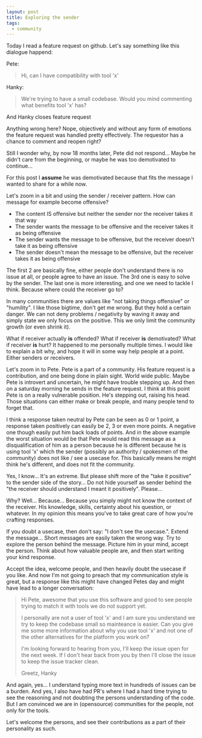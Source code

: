 ```yaml
---
layout: post
title: Exploring the sender
tags:
  - community
---
```


Today I read a feature request on github. Let's say something like this dialogue happend:

Pete:
> Hi, can I have compatibility with tool 'x'

Hanky:
> We're trying to have a small codebase. Would you mind commenting what benefits tool 'x' has?

And Hanky closes feature request

Anything wrong here? Nope, objectively and without any form of emotions the feature request was handled pretty effectively.
The requestor has a chance to comment and reopen right?

Still I wonder why, by now 18 months later, Pete did not respond... Maybe he didn't care from the beginning, or maybe he
was too demotivated to continue...

For this post I **assume** he was demotivated because that fits the message I wanted to share for a while now.

Let's zoom in a bit and using the sender / receiver pattern. How can message for example become
offensive?

* The content IS offensive but neither the sender nor the receiver takes it that way
* The sender wants the message to be offensive and the receiver takes it as being offensive
* The sender wants the message to be offensive, but the receiver doesn't take it as being offensive
* The sender doesn't mean the message to be offensive, but the receiver takes it as being offensive

The first 2 are basically fine, either people don't understand there is no issue at all, or people agree to have an issue.
The 3rd one is easy to solve by the sender. The last one is more interesting, and one we need to tackle I think. Because
where could the receiver go to?
 
In many communities there are values like "not taking things offensive" or "humility". I like those bigtime, don't get
me wrong. But they hold a certain danger. We can not deny problems / negativity by waving it away and simply state we
only focus on the positive. This we only limit the community growth (or even shrink it). 

What if receiver actually **is** offended? What if receiver **is** demotivated? What if receiver **is** hurt? 
It happened to me personally multiple times. I would like to explain a bit why, and hope it will in some way help people
at a point. Either senders or receivers.

Let's zoom in to Pete. Pete is a part of a community. His feature request is a contribution, and one being done in plain
sight. World wide public. Maybe Pete is introvert and uncertain, he might have trouble stepping up. And then on a saturday
morning he sends in the feature request. I think at this point Pete is on a really vulnerable position. He's stepping out,
raising his head. Those situations can either make or break people, and many people tend to forget that.

I think a response taken neutral by Pete can be seen as 0 or 1 point, a response taken positively can easily be 2, 3 or
even more points. A negative one though easily put him back loads of points. And in the above example the worst situation
would be that Pete would read this message as a disqualification of him as a person because he is different because he
is using tool 'x' which the sender (possibly an authority / spokesmen of the community) does not like / see a usecase for.
This basically means he might think he's different, and does not fit the community.

Yes, I know... It's an extreme. But please shift more of the "take it positive" to the sender side of the story... Do not
hide yourself as sender behind the "the receiver should understand I meant it positively". Please...

Why? Well... Because... Because you simply might not know the context of the receiver. His knowledge, skills, certainty
about his question, or whatever. In my opinion this means you've to take great care of how you're crafting responses.

If you doubt a usecase, then don't say: "I don't see the usecase.". Extend the message... Short messages are easily taken
the wrong way. Try to explore the person behind the message. Picture him in your mind, accept the person. Think about how
valuable people are, and then start writing your kind response.

Accept the idea, welcome people, and then heavily doubt the usecase if you like. And now I'm not going to preach that my
communication style is great, but a response like this might have changed Petes day and might have lead to a longer conversation:

> Hi Pete, awesome that you use this software and good to see people trying to match it with tools we do not support yet.
>
> I personally are not a user of tool 'x' and I am sure you understand we try to keep the codebase small so mainteance is easier.
> Can you give me some more information about why you use tool 'x' and not one of the other alternatives for the platform you work on?
>
> I'm looking forward to hearing from you, I'll keep the issue open for the next week. If I don't hear back from you by then I'll
> close the issue to keep the issue tracker clean.
>
> Greetz,
> Hanky

And again, yes... I understand typing more text in hundreds of issues can be a burden. And yes, I also have had PR's
where I had a hard time trying to see the reasoning and not doubting the persons understanding of the code. But I am
convinced we are in (opensource) communities for the people, not only for the tools.  

Let's welcome the persons, and see their contributions as a part of their personality as such.